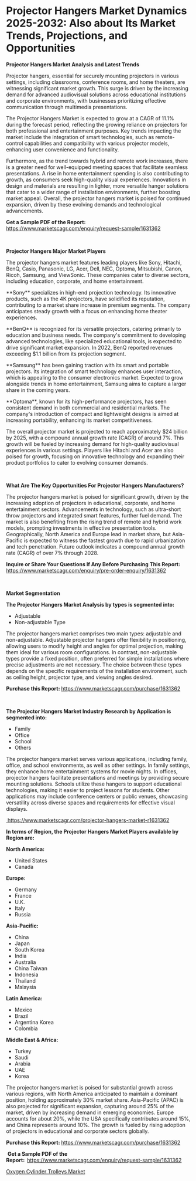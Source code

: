 <p><h1>Projector Hangers Market Dynamics 2025-2032: Also about Its Market Trends, Projections, and Opportunities</h1></p><p><strong>Projector Hangers Market Analysis and Latest Trends</strong></p>
<p><p>Projector hangers, essential for securely mounting projectors in various settings, including classrooms, conference rooms, and home theaters, are witnessing significant market growth. This surge is driven by the increasing demand for advanced audiovisual solutions across educational institutions and corporate environments, with businesses prioritizing effective communication through multimedia presentations. </p><p>The Projector Hangers Market is expected to grow at a CAGR of 11.1% during the forecast period, reflecting the growing reliance on projectors for both professional and entertainment purposes. Key trends impacting the market include the integration of smart technologies, such as remote-control capabilities and compatibility with various projector models, enhancing user convenience and functionality. </p><p>Furthermore, as the trend towards hybrid and remote work increases, there is a greater need for well-equipped meeting spaces that facilitate seamless presentations. A rise in home entertainment spending is also contributing to growth, as consumers seek high-quality visual experiences. Innovations in design and materials are resulting in lighter, more versatile hanger solutions that cater to a wider range of installation environments, further boosting market appeal. Overall, the projector hangers market is poised for continued expansion, driven by these evolving demands and technological advancements.</p></p>
<p><strong>Get a Sample PDF of the Report:&nbsp;</strong> <a href="https://www.marketscagr.com/enquiry/request-sample/1631362?utm_campaign=3448&utm_medium=2&utm_source=Github&utm_content=ia&utm_term=10042025&utm_id=projector-hangers">https://www.marketscagr.com/enquiry/request-sample/1631362</a></p>
<p>&nbsp;</p>
<p><strong>Projector Hangers Major Market Players</strong></p>
<p><p>The projector hangers market features leading players like Sony, Hitachi, BenQ, Casio, Panasonic, LG, Acer, Dell, NEC, Optoma, Mitsubishi, Canon, Ricoh, Samsung, and ViewSonic. These companies cater to diverse sectors, including education, corporate, and home entertainment.</p><p>**Sony** specializes in high-end projection technology. Its innovative products, such as the 4K projectors, have solidified its reputation, contributing to a market share increase in premium segments. The company anticipates steady growth with a focus on enhancing home theater experiences.</p><p>**BenQ** is recognized for its versatile projectors, catering primarily to education and business needs. The company's commitment to developing advanced technologies, like specialized educational tools, is expected to drive significant market expansion. In 2022, BenQ reported revenues exceeding $1.1 billion from its projection segment.</p><p>**Samsung** has been gaining traction with its smart and portable projectors. Its integration of smart technology enhances user interaction, which is appealing to the consumer electronics market. Expected to grow alongside trends in home entertainment, Samsung aims to capture a larger share in the coming years.</p><p>**Optoma**, known for its high-performance projectors, has seen consistent demand in both commercial and residential markets. The company's introduction of compact and lightweight designs is aimed at increasing portability, enhancing its market competitiveness.</p><p>The overall projector market is projected to reach approximately $24 billion by 2025, with a compound annual growth rate (CAGR) of around 7%. This growth will be fueled by increasing demand for high-quality audiovisual experiences in various settings. Players like Hitachi and Acer are also poised for growth, focusing on innovative technology and expanding their product portfolios to cater to evolving consumer demands.</p></p>
<p>&nbsp;</p>
<p><strong>What Are The Key Opportunities For Projector Hangers Manufacturers?</strong></p>
<p><p>The projector hangers market is poised for significant growth, driven by the increasing adoption of projectors in educational, corporate, and home entertainment sectors. Advancements in technology, such as ultra-short throw projectors and integrated smart features, further fuel demand. The market is also benefiting from the rising trend of remote and hybrid work models, prompting investments in effective presentation tools. Geographically, North America and Europe lead in market share, but Asia-Pacific is expected to witness the fastest growth due to rapid urbanization and tech penetration. Future outlook indicates a compound annual growth rate (CAGR) of over 7% through 2028.</p></p>
<p><strong>Inquire or Share Your Questions If Any Before Purchasing This Report:</strong> <a href="https://www.marketscagr.com/enquiry/pre-order-enquiry/1631362?utm_campaign=3448&utm_medium=2&utm_source=Github&utm_content=ia&utm_term=10042025&utm_id=projector-hangers">https://www.marketscagr.com/enquiry/pre-order-enquiry/1631362</a></p>
<p>&nbsp;</p>
<p><strong>Market Segmentation</strong></p>
<p><strong>The Projector Hangers Market Analysis by types is segmented into:</strong></p>
<p><ul><li>Adjustable</li><li>Non-adjustable Type</li></ul></p>
<p><p>The projector hangers market comprises two main types: adjustable and non-adjustable. Adjustable projector hangers offer flexibility in positioning, allowing users to modify height and angles for optimal projection, making them ideal for various room configurations. In contrast, non-adjustable types provide a fixed position, often preferred for simple installations where precise adjustments are not necessary. The choice between these types depends on the specific requirements of the installation environment, such as ceiling height, projector type, and viewing angles desired.</p></p>
<p><strong>Purchase this Report:&nbsp;</strong><a href="https://www.marketscagr.com/purchase/1631362?utm_campaign=3448&utm_medium=2&utm_source=Github&utm_content=ia&utm_term=10042025&utm_id=projector-hangers">https://www.marketscagr.com/purchase/1631362</a></p>
<p>&nbsp;</p>
<p><strong>The Projector Hangers Market Industry Research by Application is segmented into:</strong></p>
<p><ul><li>Family</li><li>Office</li><li>School</li><li>Others</li></ul></p>
<p><p>The projector hangers market serves various applications, including family, office, and school environments, as well as other settings. In family settings, they enhance home entertainment systems for movie nights. In offices, projector hangers facilitate presentations and meetings by providing secure mounting solutions. Schools utilize these hangers to support educational technologies, making it easier to project lessons for students. Other applications may include conference centers or public venues, showcasing versatility across diverse spaces and requirements for effective visual displays.</p></p>
<p><a href="https://www.marketscagr.com/projector-hangers-market-r1631362?utm_campaign=3448&utm_medium=2&utm_source=Github&utm_content=ia&utm_term=10042025&utm_id=projector-hangers">&nbsp;https://www.marketscagr.com/projector-hangers-market-r1631362</a></p>
<p><strong>In terms of Region, the Projector Hangers Market Players available by Region are:</strong></p>
<p>
    <p> <strong> North America: </strong>
        <ul>
            <li>United States</li>
            <li>Canada</li>
        </ul>
        </p> 
    <p> <strong> Europe: </strong>
        <ul>
            <li>Germany</li>
            <li>France</li>
            <li>U.K.</li>
            <li>Italy</li>
            <li>Russia</li>
        </ul>
        </p> 
    <p> <strong> Asia-Pacific: </strong>
        <ul>
            <li>China</li>
            <li>Japan</li>
            <li>South Korea</li>
            <li>India</li>
            <li>Australia</li>
            <li>China Taiwan</li>
            <li>Indonesia</li>
            <li>Thailand</li>
            <li>Malaysia</li>
        </ul>
        </p> 
    <p> <strong> Latin America: </strong>
        <ul>
            <li>Mexico</li>
            <li>Brazil</li>
            <li>Argentina Korea</li>
            <li>Colombia</li>
        </ul>
        </p> 
    <p> <strong> Middle East & Africa: </strong>
        <ul>
            <li>Turkey</li>
            <li>Saudi</li>
            <li>Arabia</li>
            <li>UAE</li>
            <li>Korea</li>
        </ul>
    </p>
    </p>
<p><p>The projector hangers market is poised for substantial growth across various regions, with North America anticipated to maintain a dominant position, holding approximately 30% market share. Asia-Pacific (APAC) is also projected for significant expansion, capturing around 25% of the market, driven by increasing demand in emerging economies. Europe accounts for about 20%, while the USA specifically contributes around 15%, and China represents around 10%. The growth is fueled by rising adoption of projectors in educational and corporate sectors globally.</p></p>
<p><strong>Purchase this Report: </strong><a href="https://www.marketscagr.com/purchase/1631362?utm_campaign=3448&utm_medium=2&utm_source=Github&utm_content=ia&utm_term=10042025&utm_id=projector-hangers">https://www.marketscagr.com/purchase/1631362</a></p>
<p>&nbsp;<strong>Get a Sample PDF of the Report:&nbsp;&nbsp;</strong><a href="https://www.marketscagr.com/enquiry/request-sample/1631362?utm_campaign=3448&utm_medium=2&utm_source=Github&utm_content=ia&utm_term=10042025&utm_id=projector-hangers">https://www.marketscagr.com/enquiry/request-sample/1631362</a></p>
<p><strong></strong></p>
<p><p><a href="https://github.com/usraceby/Market-Research-Report-List-1/blob/main/oxygen-cylinder-trolleys-market.md?utm_campaign=3448&utm_medium=2&utm_source=Github&utm_content=ia&utm_term=10042025&utm_id=projector-hangers">Oxygen Cylinder Trolleys Market</a></p></p>